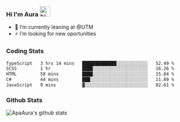### Hi I'm Aura <img src="https://user-images.githubusercontent.com/1303154/88677602-1635ba80-d120-11ea-84d8-d263ba5fc3c0.gif" width="28px" alt="hi">

- 🔭 I’m currently leaning at @UTM
- ⚡ I’m looking for new oportunities


### Coding Stats

<!--START_SECTION:waka-->

```txt
TypeScript   3 hrs 14 mins   █████████████░░░░░░░░░░░░   52.49 %
SCSS         1 hr            ████░░░░░░░░░░░░░░░░░░░░░   16.26 %
HTML         58 mins         ████░░░░░░░░░░░░░░░░░░░░░   15.84 %
C#           44 mins         ███░░░░░░░░░░░░░░░░░░░░░░   11.89 %
JavaScript   9 mins          ▓░░░░░░░░░░░░░░░░░░░░░░░░   02.61 %
```

<!--END_SECTION:waka-->

### Github Stats

![ApaAura's github stats](https://github-readme-stats.vercel.app/api?username=ApaAura&count_private=true&theme=tokyonight&hide=contribs,prs)
